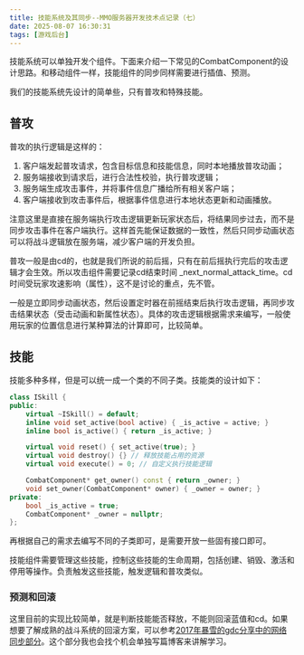 ```yaml
---
title: 技能系统及其同步--MMO服务器开发技术点记录（七）
date: 2025-08-07 16:30:31
tags: [游戏后台]
---
```


技能系统可以单独开发个组件。下面来介绍一下常见的CombatComponent的设计思路。和移动组件一样，技能组件的同步同样需要进行插值、预测。

我们的技能系统先设计的简单些，只有普攻和特殊技能。

## 普攻
普攻的执行逻辑是这样的：

1. 客户端发起普攻请求，包含目标信息和技能信息，同时本地播放普攻动画；
2. 服务端接收到请求后，进行合法性校验，执行普攻逻辑；
3. 服务端生成攻击事件，并将事件信息广播给所有相关客户端；
4. 客户端接收到攻击事件后，根据事件信息进行本地状态更新和动画播放。

注意这里是直接在服务端执行攻击逻辑更新玩家状态后，将结果同步过去，而不是同步攻击事件在客户端执行。这样首先能保证数据的一致性，然后只同步动画状态可以将战斗逻辑放在服务端，减少客户端的开发负担。

普攻一般是由cd的，也就是我们所说的前后摇，只有在前后摇执行完后的攻击逻辑才会生效。所以攻击组件需要记录cd结束时间 _next_normal_attack_time。cd时间受玩家攻速影响（属性），这不是讨论的重点，先不管。

一般是立即同步动画状态，然后设置定时器在前摇结束后执行攻击逻辑，再同步攻击结果状态（受击动画和新属性状态）。具体的攻击逻辑根据需求来编写，一般使用玩家的位置信息进行某种算法的计算即可，比较简单。

## 技能

技能多种多样，但是可以统一成一个类的不同子类。技能类的设计如下：

```cpp
class ISkill {
public:
    virtual ~ISkill() = default;
    inline void set_active(bool active) { _is_active = active; }
    inline bool is_active() { return _is_active; }

    virtual void reset() { set_active(true); }
    virtual void destroy() {} // 释放技能占用的资源
    virtual void execute() = 0; // 自定义执行技能逻辑

    CombatComponent* get_owner() const { return _owner; }
    void set_owner(CombatComponent* owner) { _owner = owner; }
private:
    bool _is_active = true;
    CombatComponent* _owner = nullptr;
};

```

再根据自己的需求去编写不同的子类即可，是需要开放一些固有接口即可。

技能组件需要管理这些技能，控制这些技能的生命周期，包括创建、销毁、激活和停用等操作。负责触发这些技能，触发逻辑和普攻类似。

### 预测和回滚

这里目前的实现比较简单，就是判断技能能否释放，不能则回滚蓝值和cd。如果想要了解成熟的战斗系统的回滚方案，可以参考[2017年暴雪的gdc分享中的网络同步部分](https://www.lfzxb.top/ow-gdc-gameplay-architecture-and-netcode/)。这个部分我也会找个机会单独写篇博客来讲解学习。